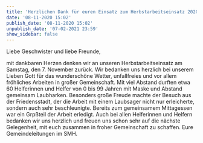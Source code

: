 ```yaml
---
title: 'Herzlichen Dank für euren Einsatz zum Herbstarbeitseinsatz 2020'
date: '08-11-2020 15:02'
publish_date: '08-11-2020 15:02'
unpublish_date: '07-02-2021 23:59'
show_sidebar: false
---
```


Liebe Geschwister und liebe Freunde,

mit dankbaren Herzen denken wir an unseren Herbstarbeitseinsatz am Samstag, den 7. November zurück. Wir bedanken uns herzlich bei unserem Lieben Gott für das wunderschöne Wetter, unfallfreies und vor allem fröhliches Arbeiten in großer Gemeinschaft. Mit viel Abstand durften etwa 60 Helferinnen und Helfer von 0 bis 99 Jahren mit Maske und Abstand gemeinsam Laubharken. Besonders große Freude machte der Besuch aus der Friedensstadt, der die Arbeit mit einem Laubsager nicht nur erleicherte, sondern auch sehr beschleunigte. Bereits zum gemeinsamem Mittagessen war ein Grpßteil der Arbeit erledigt. Auch bei allen Helferinnen und Helfern bedanken wir uns herzlich und freuen uns schon sehr auf die nächste Gelegenheit, mit euch zusammen in froher Gemeinschaft zu schaffen. Eure Gemeindeleitungen im SMH.